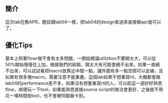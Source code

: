 ## 簡介
這次lab在教APR，題目跟lab04一樣，把lab04的design拿過來直接做apr就可以了。

## 優化Tips
基本上照著flowr做不會有太多問題，一開始建議utiliztion不要開太大，可以從50%開始慢慢往上加，根據我們的經驗，開太大有可能會繞不出來，如果一直繞不出來，可以試試看把macro放靠近中間一點，讓外圍有多一點空間可以走線，且如果有很多塊macro，需要注意不能重疊。這個lab如果不想重寫rtl，大概都會跟lab04的performance差不多，如果沒有想要重寫rtl的人，可以趁這一週好好熟悉flow，順便玩一下tool，如果能熟悉直接source script的做法會更好，之後就不用花一堆時間按tool，也不會被伺服器卡到。
